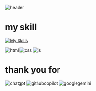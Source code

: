 ![header](https://github.com/user-attachments/assets/3af5c27c-279b-4d4b-8e5c-d9a213aacf4f)

# my skill
[![My Skills](https://skillicons.dev/icons?i=js,html,css,figma,idea,vscode)](https://skillicons.dev)

![html](https://img.shields.io/badge/HTML5-E34F26?style=for-the-badge&logo=html5&logoColor=white)
![css](https://img.shields.io/badge/CSS3-1572B6?style=for-the-badge&logo=css3&logoColor=white)
![js](https://img.shields.io/badge/JavaScript-323330?style=for-the-badge&logo=javascript&logoColor=F7DF1E)






# thank you for

![chatgpt](https://img.shields.io/badge/ChatGPT-74aa9c?style=for-the-badge&logo=openai&logoColor=white)
![githubcopilot](https://img.shields.io/badge/github%20copilot-000000?style=for-the-badge&logo=githubcopilot&logoColor=white)
![googlegemini](https://img.shields.io/badge/Google%20Gemini-8E75B2?style=for-the-badge&logo=googlegemini&logoColor=white)



<!---
iqbalrizkiy-108/iqbalrizkiy-108 is a ✨ special ✨ repository because its `README.md` (this file) appears on your GitHub profile.
You can click the Preview link to take a look at your changes.
--->
